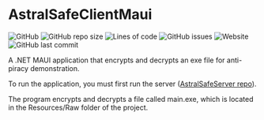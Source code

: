 # AstralSafeClientMaui

![GitHub](https://img.shields.io/github/license/LuMarans30/AstralSafeServer)
![GitHub repo size](https://img.shields.io/github/repo-size/LuMarans30/AstralSafeServer)
![Lines of code](https://img.shields.io/tokei/lines/github/LuMarans30/AstralSafeServer)
![GitHub issues](https://img.shields.io/github/issues/LuMarans30/AstralSafeServer)
![Website](https://img.shields.io/website?down_message=down&up_message=online&url=https%3A%2F%2Flumarans30.github.io%2FAstralSafeServer%2F)
![GitHub last commit](https://img.shields.io/github/last-commit/LuMarans30/AstralSafeServer)

A .NET MAUI application that encrypts and decrypts an exe file for anti-piracy demonstration.

To run the application, you must first run the server ([AstralSafeServer repo](https://github.com/LuMarans30/AstralSafeServer)).

The program encrypts and decrypts a file called main.exe, which is located in the Resources/Raw folder of the project.
